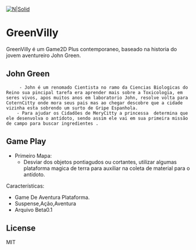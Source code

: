 [![N|Solid](https://cldup.com/dTxpPi9lDf.thumb.png)](https://nodesource.com/products/nsolid)
# GreenVilly
GreenVilly é um Game2D Plus contemporaneo, baseado na historia do jovem aventureiro John Green.

## John Green
         - John é um renomado Cientista no ramo da Ciencias Biologicas do Reino sua pincipal tarefa era aprender mais sobre a Toxicologia, em seres vivos, apos muitos anos em laboratorio John, resolve volta para CoternCitty onde mora seus pais mas ao chegar descobre que a cidade vizinha esta sobrendo um surto de Gripe Espanhola.
        - Para ajudar os Cidadões de MeryCitty a princessa  determina que ele desenvolva o antídoto, sendo assim ele vai em sua primeira missão de campo para buscar ingredientes .


## Game Play
- Primeiro Mapa:
  - Desviar dos objetos pontiagudos ou cortantes, utilizar algumas plataforma magica de terra para auxiliar na coleta de material para o antídoto.
  

Características:
  - Game De Aventura Plataforma.
  - Suspense,Ação,Aventura
  - Arquivo Beta0.1

License
----

MIT


